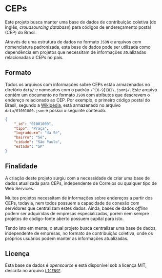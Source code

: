# CEPs

Este projeto busca manter uma base de dados de contribuição coletiva (do inglês,
_croudsourcing database_) para códigos de endereçamento postal (CEP) do Brasil.

Através de uma estrutura de dados no formato `JSON` e arquivos com nomenclatura
padronizada, esta base de dados pode ser utilizada como dependência em projetos
que necessitam de informações atualizadas relacionadas a CEPs no país.

## Formato

Todos os arquivos com informações sobre CEPs estão armazenados no diretório
`data/` e nomeados com o padrão `/^[0-9]{8}\.json$/`. Este arquivo contém um
documento no formato `JSON` com atributos que descrevem o endereço relacionado
ao CEP. Por exemplo, o primeiro código postal do Brasil, segundo a
[Wikipédia](https://pt.wikipedia.org/wiki/C%C3%B3digo_de_Endere%C3%A7amento_Postal),
está armazenado no arquivo `data/01001000.json` e possui o seguinte conteúdo.

```json
{
    "_id": "01001000",
    "tipo": "Praça",
    "logradouro": "da Sé",
    "bairro": "Sé",
    "cidade": "São Paulo",
    "estado": "SP"
}
```

## Finalidade

A criação deste projeto surgiu com a necessidade de criar uma base de dados
atualizada para CEPs, independente de Correios ou qualquer tipo de Web Services.

Muitos projetos necessitam de informações sobre endereços a partir dos CEPs,
todavia, nem todos possuem a capacidade de conexão com servidores que
centralizam estes dados. Ainda, bases de dados _offline_ podem ser adquiridas de
empresas especializadas, porém nem sempre projetos de código-fonte aberto
possuem capital para isto.

Tendo isto em mente, o atual projeto busca centralizar uma base de dados,
independente de empresas, no formato de contribuição coletiva, onde os próprios
usuários podem manter as informações atualizadas.

## Licença

Esta base de dados é _opensource_ e está disponível sob a licença MIT, descrita
no arquivo [`LICENSE`](https://github.com/carteiro/ceps/blob/master/LICENSE).
